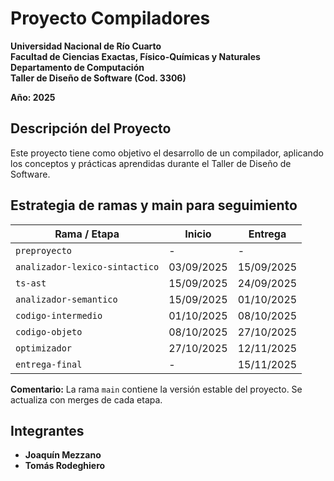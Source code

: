 # Proyecto Compiladores

**Universidad Nacional de Río Cuarto**  
**Facultad de Ciencias Exactas, Físico-Químicas y Naturales**  
**Departamento de Computación**  
**Taller de Diseño de Software (Cod. 3306)**

**Año: 2025**

## Descripción del Proyecto

Este proyecto tiene como objetivo el desarrollo de un compilador, aplicando los conceptos y prácticas aprendidas durante el Taller de Diseño de Software.

## Estrategia de ramas y main para seguimiento

| Rama / Etapa                   | Inicio     | Entrega    |
| ------------------------------ | ---------- | ---------- |
| `preproyecto`                  | -          | -          |
| `analizador-lexico-sintactico` | 03/09/2025 | 15/09/2025 |
| `ts-ast`                       | 15/09/2025 | 24/09/2025 |
| `analizador-semantico`         | 15/09/2025 | 01/10/2025 |
| `codigo-intermedio`            | 01/10/2025 | 08/10/2025 |
| `codigo-objeto`                | 08/10/2025 | 27/10/2025 |
| `optimizador`                  | 27/10/2025 | 12/11/2025 |
| `entrega-final`                | -          | 15/11/2025 |

**Comentario:** La rama `main` contiene la versión estable del proyecto. Se actualiza con merges de cada etapa.

## Integrantes

- **Joaquín Mezzano**
- **Tomás Rodeghiero**
